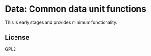 # Data: Common data unit functions

This is early stages and provides minimum functionality.

## License
GPL2

